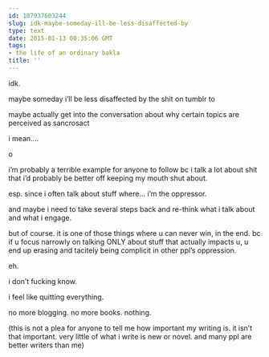 ```yaml
---
id: 107937603244
slug: idk-maybe-someday-ill-be-less-disaffected-by
type: text
date: 2015-01-13 00:35:06 GMT
tags:
- the life of an ordinary bakla
title: ''
---
```

<p>idk.</p>

<p>maybe someday i&#8217;ll be less disaffected by the shit on tumblr to</p>

<p>maybe actually get into the conversation about why certain topics are perceived as sancrosact</p>

<p>i mean&#8230;.</p>

<p>o</p>

<p>i&#8217;m probably a terrible example for anyone to follow bc i talk a lot about shit that i&#8217;d probably be better off keeping my mouth shut about.</p>

<p>esp. since i often talk about stuff where&#8230; i&#8217;m the oppressor.</p>

<p>and maybe i need to take several steps back and re-think what i talk about and what i engage.</p>

<p>but of course. it is one of those things where u can never win, in the end. bc if u focus narrowly on talking ONLY about stuff that actually impacts u, u end up erasing and tacitely being complicit in other ppl&#8217;s oppression.</p>

<p>eh.</p>

<p>i don&#8217;t fucking know.</p>

<p>i feel like quitting everything.</p>

<p>no more blogging. no more books. nothing.</p>

<p>(this is not a plea for anyone to tell me how important my writing is. it isn&#8217;t that important. very little of what i write is new or novel. and many ppl are better writers than me)</p>